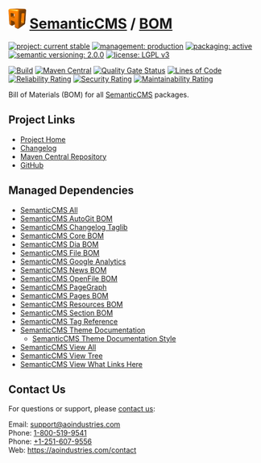 # [<img src="ao-logo.png" alt="AO Logo" width="35" height="40">](https://github.com/aoindustries) [SemanticCMS](https://github.com/aoindustries/semanticcms) / [BOM](https://github.com/aoindustries/semanticcms-bom)

[![project: current stable](https://semanticcms.com/ao-badges/project-current-stable.svg)](https://aoindustries.com/life-cycle#project-current-stable)
[![management: production](https://semanticcms.com/ao-badges/management-production.svg)](https://aoindustries.com/life-cycle#management-production)
[![packaging: active](https://semanticcms.com/ao-badges/packaging-active.svg)](https://aoindustries.com/life-cycle#packaging-active)  
[![semantic versioning: 2.0.0](https://semanticcms.com/ao-badges/semver-2.0.0.svg)](http://semver.org/spec/v2.0.0.html)
[![license: LGPL v3](https://semanticcms.com/ao-badges/license-lgpl-3.0.svg)](https://www.gnu.org/licenses/lgpl-3.0)

[![Build](https://github.com/aoindustries/semanticcms-bom/workflows/Build/badge.svg?branch=master)](https://github.com/aoindustries/semanticcms-bom/actions?query=workflow%3ABuild)
[![Maven Central](https://maven-badges.herokuapp.com/maven-central/com.semanticcms/semanticcms-bom/badge.svg)](https://maven-badges.herokuapp.com/maven-central/com.semanticcms/semanticcms-bom)
[![Quality Gate Status](https://sonarcloud.io/api/project_badges/measure?branch=master&project=com.semanticcms%3Asemanticcms-bom&metric=alert_status)](https://sonarcloud.io/dashboard?branch=master&id=com.semanticcms%3Asemanticcms-bom)
[![Lines of Code](https://sonarcloud.io/api/project_badges/measure?branch=master&project=com.semanticcms%3Asemanticcms-bom&metric=ncloc)](https://sonarcloud.io/component_measures?branch=master&id=com.semanticcms%3Asemanticcms-bom&metric=ncloc)  
[![Reliability Rating](https://sonarcloud.io/api/project_badges/measure?branch=master&project=com.semanticcms%3Asemanticcms-bom&metric=reliability_rating)](https://sonarcloud.io/component_measures?branch=master&id=com.semanticcms%3Asemanticcms-bom&metric=Reliability)
[![Security Rating](https://sonarcloud.io/api/project_badges/measure?branch=master&project=com.semanticcms%3Asemanticcms-bom&metric=security_rating)](https://sonarcloud.io/component_measures?branch=master&id=com.semanticcms%3Asemanticcms-bom&metric=Security)
[![Maintainability Rating](https://sonarcloud.io/api/project_badges/measure?branch=master&project=com.semanticcms%3Asemanticcms-bom&metric=sqale_rating)](https://sonarcloud.io/component_measures?branch=master&id=com.semanticcms%3Asemanticcms-bom&metric=Maintainability)

Bill of Materials (BOM) for all [SemanticCMS](https://github.com/aoindustries/semanticcms) packages.

## Project Links
* [Project Home](https://semanticcms.com/bom/)
* [Changelog](https://semanticcms.com/bom/changelog)
* [Maven Central Repository](https://search.maven.org/artifact/com.semanticcms/semanticcms-bom)
* [GitHub](https://github.com/aoindustries/semanticcms-bom)

## Managed Dependencies
* [SemanticCMS All](https://github.com/aoindustries/semanticcms-all)
* [SemanticCMS AutoGit BOM](https://github.com/aoindustries/semanticcms-autogit-bom)
* [SemanticCMS Changelog Taglib](https://github.com/aoindustries/semanticcms-changelog-taglib)
* [SemanticCMS Core BOM](https://github.com/aoindustries/semanticcms-core-bom)
* [SemanticCMS Dia BOM](https://github.com/aoindustries/semanticcms-dia-bom)
* [SemanticCMS File BOM](https://github.com/aoindustries/semanticcms-file-bom)
* [SemanticCMS Google Analytics](https://github.com/aoindustries/semanticcms-google-analytics)
* [SemanticCMS News BOM](https://github.com/aoindustries/semanticcms-news-bom)
* [SemanticCMS OpenFile BOM](https://github.com/aoindustries/semanticcms-openfile-bom)
* [SemanticCMS PageGraph](https://github.com/aoindustries/semanticcms-pagegraph)
* [SemanticCMS Pages BOM](https://github.com/aoindustries/semanticcms-pages-bom)
* [SemanticCMS Resources BOM](https://github.com/aoindustries/semanticcms-resources-bom)
* [SemanticCMS Section BOM](https://github.com/aoindustries/semanticcms-section-bom)
* [SemanticCMS Tag Reference](https://github.com/aoindustries/semanticcms-tag-reference)
* [SemanticCMS Theme Documentation](https://github.com/aoindustries/semanticcms-theme-documentation)
    * [SemanticCMS Theme Documentation Style](https://github.com/aoindustries/semanticcms-theme-documentation-style)
* [SemanticCMS View All](https://github.com/aoindustries/semanticcms-view-all)
* [SemanticCMS View Tree](https://github.com/aoindustries/semanticcms-view-tree)
* [SemanticCMS View What Links Here](https://github.com/aoindustries/semanticcms-view-what-links-here)

## Contact Us
For questions or support, please [contact us](https://aoindustries.com/contact):

Email: [support@aoindustries.com](mailto:support@aoindustries.com)  
Phone: [1-800-519-9541](tel:1-800-519-9541)  
Phone: [+1-251-607-9556](tel:+1-251-607-9556)  
Web: https://aoindustries.com/contact
